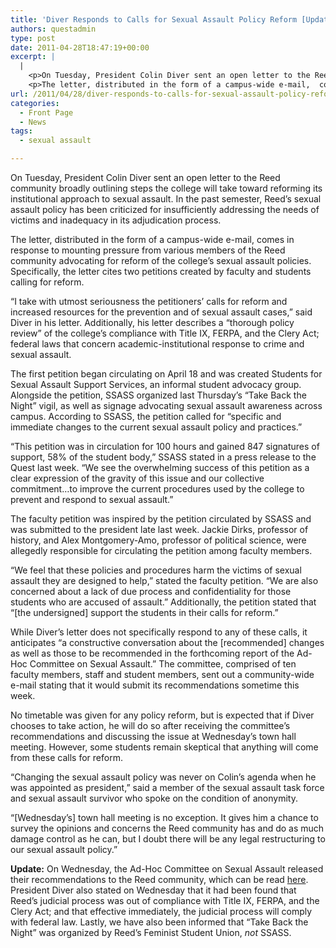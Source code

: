 ```yaml
---
title: 'Diver Responds to Calls for Sexual Assault Policy Reform [Updated]'
authors: questadmin
type: post
date: 2011-04-28T18:47:19+00:00
excerpt: |
  |
    <p>On Tuesday, President Colin Diver sent an open letter to the Reed  community broadly outlining steps the college will take toward reforming  its institutional approach to sexual assault. In the past semester,  Reed’s sexual assault policy has been criticized for insufficiently  addressing the needs of victims and inadequacy in its adjudication  process.</p>
    <p>The letter, distributed in the form of a campus-wide e-mail,  comes in response to mounting pressure from various members of the Reed  community advocating for reform of the college’s sexual assault  policies. Specifically, the letter cites two petitions created by  faculty and students calling for reform.</p>
url: /2011/04/28/diver-responds-to-calls-for-sexual-assault-policy-reform/
categories:
  - Front Page
  - News
tags:
  - sexual assault

---
```

On Tuesday, President Colin Diver sent an open letter to the Reed community broadly outlining steps the college will take toward reforming its institutional approach to sexual assault. In the past semester, Reed’s sexual assault policy has been criticized for insufficiently addressing the needs of victims and inadequacy in its adjudication process.

The letter, distributed in the form of a campus-wide e-mail, comes in response to mounting pressure from various members of the Reed community advocating for reform of the college’s sexual assault policies. Specifically, the letter cites two petitions created by faculty and students calling for reform.

“I take with utmost seriousness the petitioners’ calls for reform and increased resources for the prevention and of sexual assault cases,” said Diver in his letter. Additionally, his letter describes a “thorough policy review” of the college’s compliance with Title IX, FERPA, and the Clery Act; federal laws that concern academic-institutional response to crime and sexual assault.

The first petition began circulating on April 18 and was created Students for Sexual Assault Support Services, an informal student advocacy group. Alongside the petition, SSASS organized last Thursday’s “Take Back the Night” vigil, as well as signage advocating sexual assault awareness across campus. According to SSASS, the petition called for “specific and immediate changes to the current sexual assault policy and practices.”

“This petition was in circulation for 100 hours and gained 847 signatures of support, 58% of the student body,” SSASS stated in a press release to the Quest last week. “We see the overwhelming success of this petition as a clear expression of the gravity of this issue and our collective commitment…to improve the current procedures used by the college to prevent and respond to sexual assault.”

The faculty petition was inspired by the petition circulated by SSASS and was submitted to the president late last week. Jackie Dirks, professor of history, and Alex Montgomery-Amo, professor of political science, were allegedly responsible for circulating the petition among faculty members.

“We feel that these policies and procedures harm the victims of sexual assault they are designed to help,” stated the faculty petition. “We are also concerned about a lack of due process and confidentiality for those students who are accused of assault.” Additionally, the petition stated that “[the undersigned] support the students in their calls for reform.”

While Diver’s letter does not specifically respond to any of these calls, it anticipates “a constructive conversation about the [recommended] changes as well as those to be recommended in the forthcoming report of the Ad-Hoc Committee on Sexual Assault.” The committee, comprised of ten faculty members, staff and student members, sent out a community-wide e-mail stating that it would submit its recommendations sometime this week.

No timetable was given for any policy reform, but is expected that if Diver chooses to take action, he will do so after receiving the committee’s recommendations and discussing the issue at Wednesday’s town hall meeting. However, some students remain skeptical that anything will come from these calls for reform.

“Changing the sexual assault policy was never on Colin’s agenda when he was appointed as president,” said a member of the sexual assault task force and sexual assault survivor who spoke on the condition of anonymity.

“[Wednesday’s] town hall meeting is no exception. It gives him a chance to survey the opinions and concerns the Reed community has and do as much damage control as he can, but I doubt there will be any legal restructuring to our sexual assault policy.”

**Update:** On Wednesday, the Ad-Hoc Committee on Sexual Assault released their recommendations to the Reed community, which can be read [here][1]. President Diver also stated on Wednesday that it had been found that Reed&#8217;s judicial process was out of compliance with Title IX, FERPA, and the Clery Act; and that effective immediately, the judicial process will comply with federal law. Lastly, we have also been informed that &#8220;Take Back the Night&#8221; was organized by Reed&#8217;s Feminist Student Union, _not_ SSASS.

 [1]: http://www.reedquest.org/2011/04/ad-hoc-committee-on-sexual-assault-report-04262011/